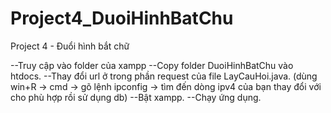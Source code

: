 # Project4_DuoiHinhBatChu
Project 4 - Đuổi hình bắt chữ

--Truy cập vào folder của xampp
--Copy folder DuoiHinhBatChu vào htdocs.
--Thay đổi url ở trong phần request của file LayCauHoi.java.
(dùng win+R -> cmd -> gõ lệnh ipconfig -> tìm đến dòng ipv4 của bạn thay đổi với cho phù hợp rồi sử dụng db)
--Bật xampp.
--Chạy ứng dụng.